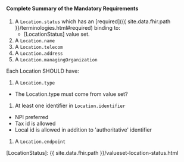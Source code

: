 #### Complete Summary of the Mandatory Requirements

1. A `Location.status` which has an [required]({{ site.data.fhir.path }}/terminologies.html#required) binding to:
   -   [LocationStatus]  value set.
1. A `Location.name`
1. A `Location.telecom`
1. A `Location.address`
1. A `Location.managingOrganization`

Each Location SHOULD have:

1. A `Location.type`
 - The Location.type must come from value set?
1. At least one identifier in `Location.identifier`
 - NPI preferred
 - Tax id is allowed
 - Local id is allowed in addition to 'authoritative' identifier
1. A `Location.endpoint`





[LocationStatus]: {{ site.data.fhir.path }}/valueset-location-status.html
